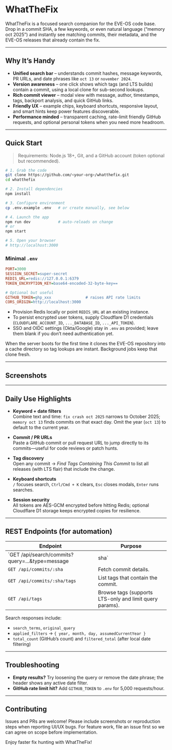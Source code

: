 # WhatTheFix

WhatTheFix is a focused search companion for the EVE-OS code base. Drop in a commit SHA, a few keywords, or even natural language (“memory oct 2025”) and instantly see matching commits, their metadata, and the EVE-OS releases that already contain the fix.

---

## Why It’s Handy

- **Unified search bar** – understands commit hashes, message keywords, PR URLs, and date phrases like `oct 13` or `november 2024`.
- **Version awareness** – one click shows which tags (and LTS builds) contain a commit, using a local clone for sub-second lookups.
- **Rich commit viewer** – modal view with message, author, timestamps, tags, backport analysis, and quick GitHub links.
- **Friendly UX** – example chips, keyboard shortcuts, responsive layout, and smart hints keep power features discoverable.
- **Performance minded** – transparent caching, rate-limit friendly GitHub requests, and optional personal tokens when you need more headroom.

---

## Quick Start

> Requirements: Node.js 18+, Git, and a GitHub account (token optional but recommended).

```bash
# 1. Grab the code
git clone https://github.com/<your-org>/whatthefix.git
cd whatthefix

# 2. Install dependencies
npm install

# 3. Configure environment
cp .env.example .env   # or create manually, see below

# 4. Launch the app
npm run dev            # auto-reloads on change
# or
npm start

# 5. Open your browser
# http://localhost:3000
```

### Minimal `.env`

```ini
PORT=3000
SESSION_SECRET=super-secret
REDIS_URL=redis://127.0.0.1:6379
TOKEN_ENCRYPTION_KEY=base64-encoded-32-byte-key==

# Optional but useful
GITHUB_TOKEN=ghp_xxx               # raises API rate limits
CORS_ORIGIN=http://localhost:3000
```

- Provision Redis locally or point `REDIS_URL` at an existing instance.
- To persist encrypted user tokens, supply Cloudflare D1 credentials (`CLOUDFLARE_ACCOUNT_ID`, `..._DATABASE_ID`, `..._API_TOKEN`).
- SSO and OIDC settings (Okta/Google) stay in `.env` as provided; leave them blank if you don’t need authentication yet.

When the server boots for the first time it clones the EVE-OS repository into a cache directory so tag lookups are instant. Background jobs keep that clone fresh.

---
## Screenshots

---

## Daily Use Highlights

- **Keyword + date filters**  
  Combine text and time: `fix crash oct 2025` narrows to October 2025; `memory oct 13` finds commits on that exact day. Omit the year (`oct 13`) to default to the current year.

- **Commit / PR URLs**  
  Paste a GitHub commit or pull request URL to jump directly to its commits—useful for code reviews or patch hunts.

- **Tag discovery**  
  Open any commit → *Find Tags Containing This Commit* to list all releases (with LTS flair) that include the change.

- **Keyboard shortcuts**  
  `/` focuses search, `Ctrl/Cmd + K` clears, `Esc` closes modals, `Enter` runs searches.

- **Session security**  
  All tokens are AES-GCM encrypted before hitting Redis; optional Cloudflare D1 storage keeps encrypted copies for resilience.

---

## REST Endpoints (for automation)

| Endpoint | Purpose |
| --- | --- |
| `GET /api/search/commits?query=...&type=message|sha` | Search commits with pagination and optional natural-language date filters. |
| `GET /api/commits/:sha` | Fetch commit details. |
| `GET /api/commits/:sha/tags` | List tags that contain the commit. |
| `GET /api/tags` | Browse tags (supports LTS-only and limit query params). |

Search responses include:
- `search_terms`, `original_query`
- `applied_filters` → `{ year, month, day, assumedCurrentYear }`
- `total_count` (GitHub’s count) and `filtered_total` (after local date filtering)

---

## Troubleshooting

- **Empty results?** Try loosening the query or remove the date phrase; the header shows any active date filter.
- **GitHub rate limit hit?** Add `GITHUB_TOKEN` to `.env` for 5,000 requests/hour.

---

## Contributing

Issues and PRs are welcome! Please include screenshots or reproduction steps when reporting UI/UX bugs. For feature work, file an issue first so we can agree on scope before implementation.

Enjoy faster fix hunting with WhatTheFix!
